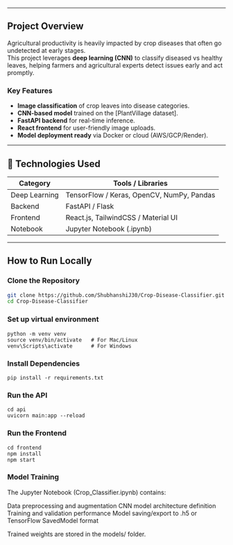 
---

## Project Overview

Agricultural productivity is heavily impacted by crop diseases that often go undetected at early stages.  
This project leverages **deep learning (CNN)** to classify diseased vs healthy leaves, helping farmers and agricultural experts detect issues early and act promptly.

### Key Features
- **Image classification** of crop leaves into disease categories.  
- **CNN-based model** trained on the [PlantVillage dataset]. 
- **FastAPI backend** for real-time inference.  
- **React frontend** for user-friendly image uploads.  
- **Model deployment ready** via Docker or cloud (AWS/GCP/Render).

---

## 🧩 Technologies Used

| Category | Tools / Libraries |
|-----------|-------------------|
| Deep Learning | TensorFlow / Keras, OpenCV, NumPy, Pandas |
| Backend | FastAPI / Flask |
| Frontend | React.js, TailwindCSS / Material UI |
| Notebook | Jupyter Notebook (.ipynb) |

---

## How to Run Locally

### Clone the Repository
```bash
git clone https://github.com/ShubhanshiJ30/Crop-Disease-Classifier.git
cd Crop-Disease-Classifier
```
### Set up virtual environment
```
python -m venv venv
source venv/bin/activate   # For Mac/Linux
venv\Scripts\activate      # For Windows
```
### Install Dependencies
```
pip install -r requirements.txt
```
### Run the API
```
cd api
uvicorn main:app --reload
```
### Run the Frontend
```
cd frontend
npm install
npm start
```
### Model Training
The Jupyter Notebook (Crop_Classifier.ipynb) contains:

Data preprocessing and augmentation
CNN model architecture definition
Training and validation performance
Model saving/export to .h5 or TensorFlow SavedModel format

Trained weights are stored in the models/ folder.

